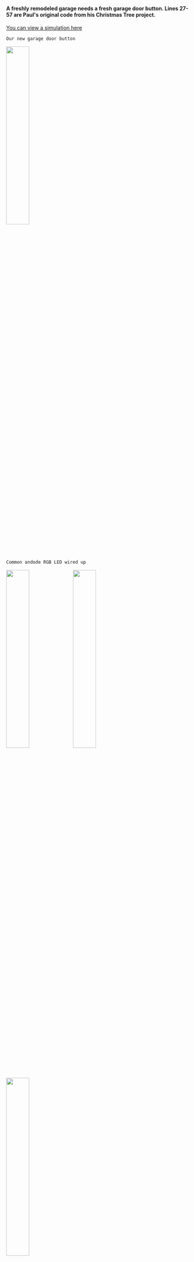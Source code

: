 #### A freshly remodeled garage needs a fresh garage door button.  Lines 27-57 are Paul's original code from his Christmas Tree project.  ####


[You can view a simulation here](https://wokwi.com/projects/342284131374203474)

`Our new garage door button`

<img src="https://user-images.githubusercontent.com/342276/190022672-8aa83120-0ccf-4de1-95f3-c64ea7b1160d.png" width="35%">

`Common andode RGB LED wired up`

<img src="https://user-images.githubusercontent.com/342276/190022367-ff9ecd31-3018-4f75-98b8-92c165a8fa3d.png" width="35%">
<img src="https://user-images.githubusercontent.com/342276/190022323-faad0e43-9cd3-4322-934b-66838143fbfa.png" width="35%">
<img src="https://user-images.githubusercontent.com/342276/190022258-73118aba-fc4c-4d55-85a8-d18a317c86aa.png" width="35%">

`What goes behind the button`

<img src="https://user-images.githubusercontent.com/342276/189448641-bc6bc39b-f201-4d4a-83a0-525f76c74f2b.png" width="35%">

`Serial output`

![image](https://user-images.githubusercontent.com/342276/189415973-21c33b50-3bc6-4818-9671-16770ee3e451.png)

`An image of the prototype`

<img src="https://user-images.githubusercontent.com/342276/189448494-48ea401e-6af2-4b90-afa6-87c68035b0c0.png" width="25%">


`An illustration of the Hardware`

<img src="https://user-images.githubusercontent.com/342276/189447642-c65bf25b-1e07-4dcb-8b8f-0b52212cf5d2.png" width="25%">

`The circuit`

![image](https://user-images.githubusercontent.com/342276/189447463-d3763bf5-7e2d-439d-9dae-85ae342ff64c.png)





